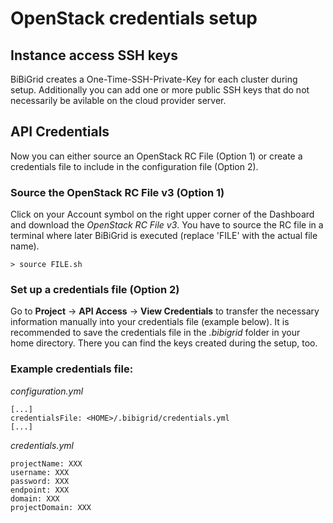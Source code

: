 # OpenStack credentials setup
## Instance access SSH keys ##
BiBiGrid creates a One-Time-SSH-Private-Key for each cluster during setup. Additionally you can add one or more 
public SSH keys that do not necessarily be avilable on the cloud provider server. 

## API Credentials ##
Now you can either source an OpenStack RC File (Option 1) or create a credentials file to include in the configuration file (Option 2).

### Source the OpenStack RC File v3 (Option 1) ###
Click on your Account symbol on the right upper corner of the Dashboard and download the *OpenStack RC File v3*.
You have to source the RC file in a terminal where later BiBiGrid is executed (replace 'FILE' with the actual file name).  
```
> source FILE.sh
```  

### Set up a credentials file (Option 2) ###
Go to **Project** -> **API Access** -> **View Credentials** to transfer the necessary information manually into your credentials file (example below).
It is recommended to save the credentials file in the *.bibigrid* folder in your home directory. There you can find the keys created during the setup, too.

### Example credentials file:

*configuration.yml*
```
[...]
credentialsFile: <HOME>/.bibigrid/credentials.yml
[...]
```

*credentials.yml*
```
projectName: XXX
username: XXX
password: XXX
endpoint: XXX
domain: XXX
projectDomain: XXX
```
